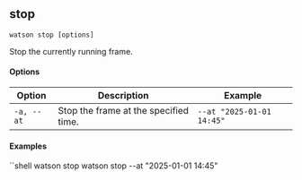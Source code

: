 ﻿‎

## stop

```shell
watson stop [options]
```

Stop the currently running frame.

#### Options

| Option     | Description                           | Example                   |
|------------|---------------------------------------|---------------------------|
| `-a, --at` | Stop the frame at the specified time. | `--at "2025-01-01 14:45"` |

#### Examples

``shell
watson stop
watson stop --at "2025-01-01 14:45"

```


